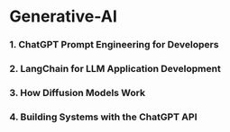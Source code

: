 # Generative-AI
### 1. ChatGPT Prompt Engineering for Developers
### 2. LangChain for LLM Application Development
### 3. How Diffusion Models Work
### 4. Building Systems with the ChatGPT API
